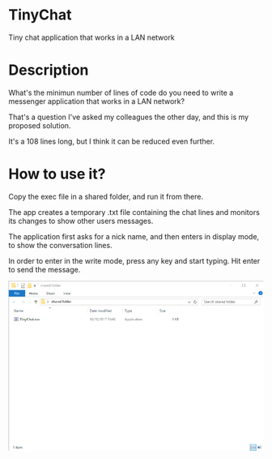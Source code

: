 # TinyChat
Tiny chat application that works in a LAN network

# Description
What's the minimun number of lines of code do you need to write a messenger application that works in a LAN network?

That's a question I've asked my colleagues the other day, and this is my proposed solution. 

It's a 108 lines long, but I think it can be reduced even further. 

# How to use it?

Copy the exec file in a shared folder, and run it from there.

The app creates a temporary .txt file containing the chat lines and monitors its changes to show other users messages.

The application first asks for a nick name, and then enters in display mode, to show the conversation lines. 

In order to enter in the write mode, press any key and start typing. Hit enter to send the message. 

![Demo image](img/demo.gif "Demo image")
